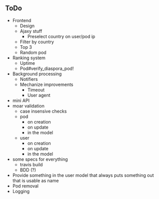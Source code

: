 ## ToDo

- Frontend
  - Design
  - Ajaxy stuff
    - Preselect country on user/pod ip
  - Filter by country
  - Top 3
  - Random pod
- Ranking system
  - Uptime
  - Pod#verify_diaspora_pod!
- Background processing
  - Notifiers
  - Mechanize improvements
    - Timeout
    - User agent
- mini API
- moar validation
  - case insensive checks
  - pod
    - on creation
    - on update
    - in the model
  - user
    - on creation
    - on update
    - in the model
- some specs for everything
  - travis build
  - BDD (?)
- Provide something in the user model that always puts something out that is usable as name
- Pod removal
- Logging
